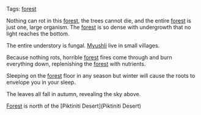 Tags: [forest](Forests)

Nothing can rot in this [forest](Forests), the trees cannot die, and the entire [forest](Forests) is just one, large organism. The [forest](Forests) is so dense with undergrowth that no light reaches the bottom. 

The entire understory is fungal. [Myushli](Myushli) live in small villages.

Because nothing rots, horrible [forest](Forests) fires come through and burn everything down, replenishing the [forest](Forests) with nutrients.

Sleeping on the [forest](Forests) floor in any season but winter will cause the roots to envelope you in your sleep.

The leaves all fall in autumn, revealing the sky above. 

[Forest](Forests) is north of the [Piktiniti Desert](Piktiniti Desert)
